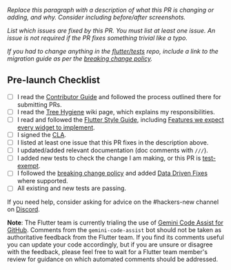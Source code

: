 <!--
Thanks for filing a pull request!
Reviewers are typically assigned within a week of filing a request.
To learn more about code review, see our documentation on Tree Hygiene: https://github.com/flutter/flutter/blob/main/docs/contributing/Tree-hygiene.md
-->

*Replace this paragraph with a description of what this PR is changing or adding, and why. Consider including before/after screenshots.*

*List which issues are fixed by this PR. You must list at least one issue. An issue is not required if the PR fixes something trivial like a typo.*

*If you had to change anything in the [flutter/tests] repo, include a link to the migration guide as per the [breaking change policy].*

## Pre-launch Checklist

- [ ] I read the [Contributor Guide] and followed the process outlined there for submitting PRs.
- [ ] I read the [Tree Hygiene] wiki page, which explains my responsibilities.
- [ ] I read and followed the [Flutter Style Guide], including [Features we expect every widget to implement].
- [ ] I signed the [CLA].
- [ ] I listed at least one issue that this PR fixes in the description above.
- [ ] I updated/added relevant documentation (doc comments with `///`).
- [ ] I added new tests to check the change I am making, or this PR is [test-exempt].
- [ ] I followed the [breaking change policy] and added [Data Driven Fixes] where supported.
- [ ] All existing and new tests are passing.

If you need help, consider asking for advice on the #hackers-new channel on [Discord].

**Note**: The Flutter team is currently trialing the use of [Gemini Code Assist for GitHub](https://developers.google.com/gemini-code-assist/docs/review-github-code). Comments from the `gemini-code-assist` bot should not be taken as authoritative feedback from the Flutter team. If you find its comments useful you can update your code accordingly, but if you are unsure or disagree with the feedback, please feel free to wait for a Flutter team member's review for guidance on which automated comments should be addressed.

<!-- Links -->
[Contributor Guide]: https://github.com/flutter/flutter/blob/main/docs/contributing/Tree-hygiene.md#overview
[Tree Hygiene]: https://github.com/flutter/flutter/blob/main/docs/contributing/Tree-hygiene.md
[test-exempt]: https://github.com/flutter/flutter/blob/main/docs/contributing/Tree-hygiene.md#tests
[Flutter Style Guide]: https://github.com/flutter/flutter/blob/main/docs/contributing/Style-guide-for-Flutter-repo.md
[Features we expect every widget to implement]: https://github.com/flutter/flutter/blob/main/docs/contributing/Style-guide-for-Flutter-repo.md#features-we-expect-every-widget-to-implement
[CLA]: https://cla.developers.google.com/
[flutter/tests]: https://github.com/flutter/tests
[breaking change policy]: https://github.com/flutter/flutter/blob/main/docs/contributing/Tree-hygiene.md#handling-breaking-changes
[Discord]: https://github.com/flutter/flutter/blob/main/docs/contributing/Chat.md
[Data Driven Fixes]: https://github.com/flutter/flutter/blob/main/docs/contributing/Data-driven-Fixes.md
